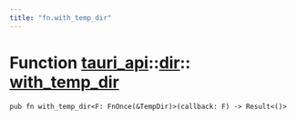 ```yaml
---
title: "fn.with_temp_dir"
---
```


# Function [tauri_api](/docs/api/rust/tauri_api/../index.html)::​[dir](/docs/api/rust/tauri_api/index.html)::​[with_temp_dir](/docs/api/rust/tauri_api/)

    pub fn with_temp_dir<F: FnOnce(&TempDir)>(callback: F) -> Result<()>

      